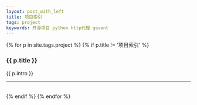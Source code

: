 ```yaml
---
layout: post_with_left
title: 项目索引
tags: project
keywords: 开源项目 python http代理 gevent
---
```


{% for p in site.tags.project %}
{% if p.title != '项目索引' %}
    <h3 id="{{ p.title }}">{{ p.title }}</h3>
    <p >{{ p.intro }}</p>
    <hr/><br/>
{% endif %}
{% endfor %}
